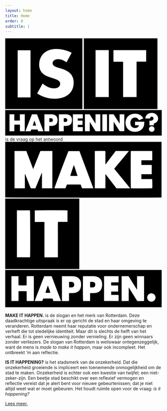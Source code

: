 ```yaml
---
layout: home
title: Home
order: 0
subtitle: |
---
```

<div class="intro">
	<img src="/assets/logos/iih-b-01.svg" alt="Is" markdown="1"> <img src="/assets/logos/iih-b-02.svg" alt="It" markdown="1"> <img src="/assets/logos/iih-b-03.svg" alt="Happening?" markdown="1"> is de vraag op het antwoord <a href="https://www.rotterdammakeithappen.nl" target="_blank"><img src="/assets/logos/mih-b-01.svg" alt="Make" markdown="1"></a> <a href="https://www.rotterdammakeithappen.nl" target="_blank"><img src="/assets/logos/mih-b-02.svg" alt="It" markdown="1"></a> <a href="https://www.rotterdammakeithappen.nl" target="_blank"><img src="/assets/logos/mih-b-03.svg" alt="Happen." markdown="1"></a>
</div>

**MAKE IT HAPPEN.** is de slogan en het merk van Rotterdam. Deze daadkrachtige uitspraak is er op gericht de stad en haar omgeving te veranderen. Rotterdam neemt haar reputatie voor ondernemerschap en verheft die tot stedelijke identiteit. Maar dit is slechts de helft van het verhaal. Er is geen vernieuwing zonder vernieling. Er zijn geen winnaars zonder verliezers. De slogan van Rotterdam is weliswaar ontegenzeggelijk, want de mens is _made to make it happen_, maar ook incompleet. Het ontbreekt ‘m aan reflectie.

**IS IT HAPPENING?** is het stadsmerk van de onzekerheid. Dat die onzekerheid groeiende is impliceert een toenemende onmogelijkheid om de stad te maken. Onzekerheid is echter ook een kwestie van twijfel; een niet-zeker-zijn. Een beetje stad beschikt over een reflexief vermogen en reflectie vereist dat je alert bent voor nieuwe gebeurtenissen; dat je niet altijd weet wat er moet gebeuren. Het houdt ruimte open voor de vraag: _is it happening?_

<div class ="intro">
	<a href="https://norealdirection.github.io/about/" class="intro-link"><p>Lees meer.</p></a>
</div>